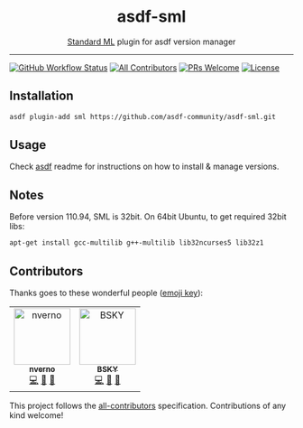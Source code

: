<div align="center">
<h1>asdf-sml</h1>
<span><a href="http://www.smlnj.org">Standard ML</a> plugin for asdf version manager</span>
</div>
<hr />

[![GitHub Workflow Status](https://img.shields.io/github/workflow/status/asdf-community/asdf-sml/Main%20workflow?style=flat-square)](https://github.com/asdf-community/asdf-sml/actions)
[![All Contributors](https://img.shields.io/badge/all_contributors-1-orange.svg?style=flat-square)](#contributors-)
[![PRs Welcome](https://img.shields.io/badge/PRs-welcome-brightgreen.svg?style=flat-square)](http://makeapullrequest.com)
[![License](https://img.shields.io/github/license/asdf-community/asdf-sml?style=flat-square&color=brightgreen)](https://github.com/asdf-community/asdf-sml/blob/master/LICENSE)

## Installation

```bash
asdf plugin-add sml https://github.com/asdf-community/asdf-sml.git
```

## Usage

Check [asdf](https://github.com/asdf-vm/asdf) readme for instructions on how to
install & manage versions.

## Notes

Before version 110.94, SML is 32bit. On 64bit Ubuntu, to get required 32bit
libs:

```bash
apt-get install gcc-multilib g++-multilib lib32ncurses5 lib32z1
```

## Contributors

Thanks goes to these wonderful people
([emoji key](https://allcontributors.org/docs/en/emoji-key)):

<!-- ALL-CONTRIBUTORS-LIST:START - Do not remove or modify this section -->
<!-- prettier-ignore-start -->
<!-- markdownlint-disable -->
<table>
  <tr>
    <td align="center"><a href="https://github.com/nverno"><img src="https://avatars2.githubusercontent.com/u/4791025?v=4" width="100px;" alt="nverno"/><br /><sub><b>nverno</b></sub></a><br /><a href="https://github.com/asdf-community/asdf-sml/commits?author=nverno" title="Code">💻</a> <a href="https://github.com/asdf-community/asdf-sml/commits?author=nverno" title="Documentation">📖</a> <a href="#maintenance-nverno" title="Maintenance">🚧</a></td>
    <td align="center"><a href="https://bsky.moe"><img src="https://avatars3.githubusercontent.com/u/38746192?v=4" width="100px;" alt="BSKY"/><br /><sub><b>BSKY</b></sub></a><br /><a href="https://github.com/asdf-community/asdf-sml/commits?author=imbsky" title="Code">💻</a> <a href="https://github.com/asdf-community/asdf-sml/commits?author=imbsky" title="Documentation">📖</a> <a href="#maintenance-imbsky" title="Maintenance">🚧</a></td>
  </tr>
</table>

<!-- markdownlint-enable -->
<!-- prettier-ignore-end -->
<!-- ALL-CONTRIBUTORS-LIST:END -->

This project follows the
[all-contributors](https://github.com/all-contributors/all-contributors)
specification. Contributions of any kind welcome!
